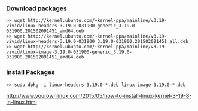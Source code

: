 ### Download packages
	>> wget http://kernel.ubuntu.com/~kernel-ppa/mainline/v3.19-vivid/linux-headers-3.19.0-031900-generic_3.19.0-031900.201502091451_amd64.deb
	>> wget http://kernel.ubuntu.com/~kernel-ppa/mainline/v3.19-vivid/linux-headers-3.19.0-031900_3.19.0-031900.201502091451_all.deb
	>> wget http://kernel.ubuntu.com/~kernel-ppa/mainline/v3.19-vivid/linux-image-3.19.0-031900-generic_3.19.0-031900.201502091451_amd64.deb

### Install Packages
	>> sudo dpkg -i linux-headers-3.19.0-*.deb linux-image-3.19.0-*.deb


http://www.yourownlinux.com/2015/05/how-to-install-linux-kernel-3-19-8-in-linux.html
